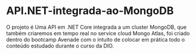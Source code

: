 # API.NET-integrada-ao-MongoDB

O projeto é Uma API em .NET Core integrada a um cluster MongoDB, que também criaremos em tempo real no service cloud Mongo Atlas, foi criado dentro do bootcamp Avenade com o intuito de colocar em prática todo o conteúdo estudado durante o curso da DIO.
